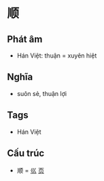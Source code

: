 # 顺

## Phát âm
* Hán Việt: thuận = xuyên hiệt

## Nghĩa
* suôn sẻ, thuận lợi

## Tags
* Hán Việt

## Cấu trúc
* 顺 = [巛](巛.md) [页](页.md)

<script>window.HANZI_FIELD='顺';</script>